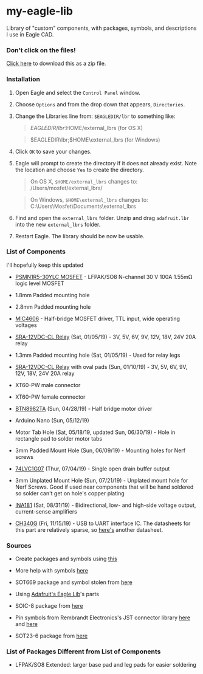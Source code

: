 # my-eagle-lib
Library of "custom" components, with packages, symbols, and descriptions I use in Eagle CAD. 

### Don't click on the files! 

[Click here](https://github.com/mochoy/my-eagle-lib/zipball/master) 
to download this as a zip file.

### Installation

1. Open Eagle and select the `Control Panel` window.
2. Choose `Options` and from the drop down that appears, `Directories`.
3. Change the Libraries line from: `$EAGLEDIR/lbr` to something like:

    > $EAGLEDIR/lbr:$HOME/external_lbrs (for OS X)

    > $EAGLEDIR\lbr;$HOME\external_lbrs (for Windows)

4. Click `OK` to save your changes.
5. Eagle will prompt to create the directory if it does not already exist. Note 
the location and choose `Yes` to create the directory.

    > On OS X, `$HOME/external_lbrs` changes to: /Users/mosfet/external_lbrs/
   
    > On Windows, `$HOME\external_lbrs` changes to: C:\Users\Mosfet\Documents\external_lbrs

6. Find and open the `external_lbrs` folder. Unzip and drag `adafruit.lbr` into the 
   new `external_lbrs` folder.
7. Restart Eagle. The library should be now be usable. 


### List of Components

I'll hopefully keep this updated


- [PSMN1R5-30YLC MOSFET](https://assets.nexperia.com/documents/data-sheet/PSMN1R5-30YLC.pdf) - LFPAK/SO8 N-channel 30 V 100A 1.55mΩ logic level MOSFET

- 1.8mm Padded mounting hole

- 2.8mm Padded mounting hole

- [MIC4606](http://ww1.microchip.com/downloads/en/DeviceDoc/20005852A.pdf) - Half-bridge MOSFET driver, TTL input, wide operating voltages

- [SRA-12VDC-CL Relay](https://datasheet.lcsc.com/szlcsc/Ningbo-Songle-Relay-SRA-12VDC-CL_C60169.pdf) (Sat, 01/05/19) - 3V, 5V, 6V, 9V, 12V, 18V, 24V 20A relay 

- 1.3mm Padded mounting hole (Sat, 01/05/19) - Used for relay legs

- [SRA-12VDC-CL Relay](https://datasheet.lcsc.com/szlcsc/Ningbo-Songle-Relay-SRA-12VDC-CL_C60169.pdf) with oval pads (Sun, 01/10/19) - 3V, 5V, 6V, 9V, 12V, 18V, 24V 20A relay 

- XT60-PW male connector

- XT60-PW female connector

- [BTN8982TA](https://static6.arrow.com/aropdfconversion/e0e03f0407d2fe3b1d7e79e076707c2d910a3b0e/btn8982ta-data-sheet-rev10-infineon.pdf) (Sun, 04/28/19) - Half bridge motor driver

- Arduino Nano (Sun, 05/12/19)

- Motor Tab Hole (Sat, 05/18/19, updated Sun, 06/30/19) - Hole in rectangle pad to solder motor tabs

- 3mm Padded Mount Hole (Sun, 06/09/19) - Mounting holes for Nerf screws

- [74LVC1G07](https://www.diodes.com/assets/Datasheets/74LVC1G07.pdf) (Thur, 07/04/19) - Single open drain buffer output

- 3mm Unplated Mount Hole (Sun, 07/21/19) - Unplated mount hole for Nerf Screws. Good if used near components that will be hand soldered so solder can't get on hole's copper plating

- [INA181](http://www.ti.com/lit/ds/symlink/ina181.pdf) (Sat, 08/31/19) - Bidirectional, low- and high-side voltage output, current-sense amplifiers

- [CH340G](http://www.handsontec.com/dataspecs/ch340g.pdf) (Fri, 11/15/19) - USB to UART interface IC. The datasheets for this part are relatively sparse, so [here's](https://cdn.sparkfun.com/datasheets/Dev/Arduino/Other/CH340DS1.PDF) another datasheet.


### Sources

- Create packages and symbols using [this](https://electronics.stackexchange.com/questions/16030/new-eagle-library-reuse-standard-package-symbol)

- More help with symbols [here](https://www.autodesk.com/products/eagle/blog/library-basics-part-2-creating-first-symbol-autodesk-eagle/)

- SOT669 package and symbol stolen from [here](https://www.mikrocontroller.net/topic/236049)

- Using [Adafruit's Eagle Lib](https://github.com/adafruit/Adafruit-Eagle-Library)'s parts

- SOIC-8 package from [here](https://github.com/open-ephys/eagle-libraries)

- Pin symbols from Rembrandt Electronics's JST connector library [here](https://www.rembrandtelectronics.com/product/eagle-libraries/) and [here](https://www.diymodules.org/eagle-show-library?type=usr&id=1012211612&part=Rembrandt+Electronics+-+JST+XH+Connectors+v1-0.lbr)

- SOT23-6 package from [here](https://github.com/sparkfun/SparkFun-Eagle-Libraries)


### List of Packages Different from List of Components


- LFPAK/SO8 Extended: larger base pad and leg pads for easier soldering

